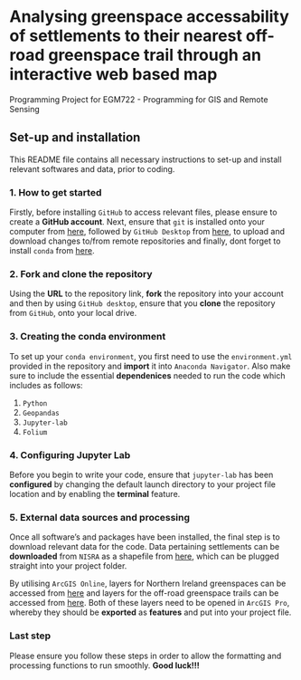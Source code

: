 # Analysing greenspace accessability of settlements to their nearest off-road greenspace trail through an interactive web based map
Programming Project for EGM722 - Programming for GIS and Remote Sensing

## Set-up and installation 
This README file contains all necessary instructions to set-up and install relevant softwares and data, prior to coding. 

### 1. How to get started 
Firstly, before installing `GitHub` to access relevant files, please ensure to create a __GitHub account__.  Next, ensure that `git` is installed onto your computer from [here](https://git-scm.com/downloads), followed by `GitHub Desktop` from [here](https://github.com/apps/desktop), to upload and download changes to/from remote repositories and finally, dont forget to install `conda` from [here](https://www.anaconda.com/docs/getting-started/anaconda/install).

### 2. Fork and clone the repository 
Using the __URL__ to the repository link, __fork__ the repository into your account and then by using `GitHub desktop`, ensure that you __clone__ the repository from `GitHub`, onto your local drive. 

### 3. Creating the conda environment 
To set up your `conda environment`, you first need to use the `environment.yml` provided in the repository and __import__ it into `Anaconda Navigator`. Also make sure to include the essential __dependenices__ needed to run the code which includes as follows:

1. `Python`
2. `Geopandas`
3. `Jupyter-lab`
4. `Folium`

### 4. Configuring Jupyter Lab
Before you begin to write your code, ensure that `jupyter-lab` has been __configured__ by changing the default launch directory to your project file location and by enabling the __terminal__ feature. 

### 5. External data sources and processing 
Once all software’s and packages have been installed, the final step is to download relevant data for the code. Data pertaining settlements can be __downloaded__ from `NISRA` as a shapefile from [here](https://www.nisra.gov.uk/publications/urban-rural-geography-documents-2015), which can be plugged straight into your project folder. 

By utilising `ArcGIS Online`, layers for Northern Ireland greenspaces can be accessed from [here](https://www.arcgis.com/home/item.html?id=c809afd275dd4dd4a519638978bd304a) and layers for the off-road greenspace trails can be accessed from [here](https://www.arcgis.com/home/item.html?id=0c9184ef90704ecf9871ccff622dc721). Both of these layers need to be opened in `ArcGIS Pro`, whereby they should be __exported__ as __features__ and put into your project file.  

### Last step
Please ensure you follow these steps in order to allow the formatting and processing functions to run smoothly. __Good luck!!!__

